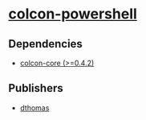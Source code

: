 # [colcon-powershell](https://pypi.org/project/colcon-powershell)

## Dependencies
- [colcon-core (>=0.4.2)](packages/c/colcon-core.md)



## Publishers
- [dthomas](https://pypi.org/user/dthomas)

